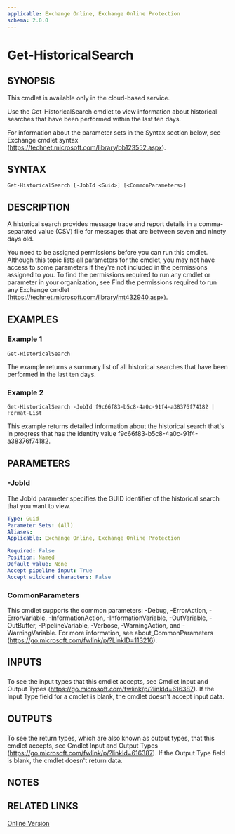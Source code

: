 ```yaml
---
applicable: Exchange Online, Exchange Online Protection
schema: 2.0.0
---
```


# Get-HistoricalSearch

## SYNOPSIS
This cmdlet is available only in the cloud-based service.

Use the Get-HistoricalSearch cmdlet to view information about historical searches that have been performed within the last ten days.

For information about the parameter sets in the Syntax section below, see Exchange cmdlet syntax (https://technet.microsoft.com/library/bb123552.aspx).

## SYNTAX

```
Get-HistoricalSearch [-JobId <Guid>] [<CommonParameters>]
```

## DESCRIPTION
A historical search provides message trace and report details in a comma-separated value (CSV) file for messages that are between seven and ninety days old.

You need to be assigned permissions before you can run this cmdlet. Although this topic lists all parameters for the cmdlet, you may not have access to some parameters if they're not included in the permissions assigned to you. To find the permissions required to run any cmdlet or parameter in your organization, see Find the permissions required to run any Exchange cmdlet (https://technet.microsoft.com/library/mt432940.aspx).

## EXAMPLES

### Example 1
```
Get-HistoricalSearch
```

The example returns a summary list of all historical searches that have been performed in the last ten days.

### Example 2
```
Get-HistoricalSearch -JobId f9c66f83-b5c8-4a0c-91f4-a38376f74182 | Format-List
```

This example returns detailed information about the historical search that's in progress that has the identity value f9c66f83-b5c8-4a0c-91f4-a38376f74182.

## PARAMETERS

### -JobId
The JobId parameter specifies the GUID identifier of the historical search that you want to view.

```yaml
Type: Guid
Parameter Sets: (All)
Aliases:
Applicable: Exchange Online, Exchange Online Protection

Required: False
Position: Named
Default value: None
Accept pipeline input: True
Accept wildcard characters: False
```

### CommonParameters
This cmdlet supports the common parameters: -Debug, -ErrorAction, -ErrorVariable, -InformationAction, -InformationVariable, -OutVariable, -OutBuffer, -PipelineVariable, -Verbose, -WarningAction, and -WarningVariable. For more information, see about_CommonParameters (https://go.microsoft.com/fwlink/p/?LinkID=113216).

## INPUTS

###  
To see the input types that this cmdlet accepts, see Cmdlet Input and Output Types (https://go.microsoft.com/fwlink/p/?linkId=616387). If the Input Type field for a cmdlet is blank, the cmdlet doesn't accept input data.

## OUTPUTS

###  
To see the return types, which are also known as output types, that this cmdlet accepts, see Cmdlet Input and Output Types (https://go.microsoft.com/fwlink/p/?linkId=616387). If the Output Type field is blank, the cmdlet doesn't return data.

## NOTES

## RELATED LINKS

[Online Version](https://technet.microsoft.com/library/70f2ec73-2733-4f87-ac89-1665d575a4dc.aspx)
